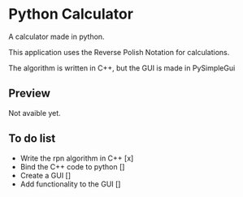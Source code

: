# Python Calculator
A calculator made in python.

This application uses the Reverse Polish Notation for calculations.

The algorithm is written in C++, but the GUI is made in PySimpleGui
## Preview
  Not avaible yet.
## To do list
- Write the rpn algorithm in C++ [x]
- Bind the C++ code to python []
- Create a GUI []
- Add functionality to the GUI []

